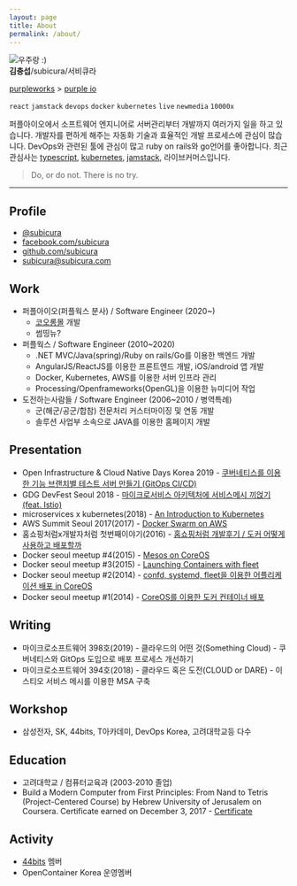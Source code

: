 ```yaml
---
layout: page
title: About
permalink: /about/
---
```


<div class="profile">
    <img class="profile-img" src="/assets/images/me.jpg" alt="우주랑 :)" />
    <div class="name"><b>김충섭</b>/subicura/서비큐라</div>
</div>

[purpleworks](http://purpleworks.co.kr) > [purple io](http://purple.io)

`react` `jamstack` `devops` `docker` `kubernetes` `live` `newmedia` `10000x`

퍼플아이오에서 소프트웨어 엔지니어로 서버관리부터 개발까지 여러가지 일을 하고 있습니다. 개발자를 편하게 해주는 자동화 기술과 효율적인 개발 프로세스에 관심이 많습니다. DevOps와 관련된 툴에 관심이 많고 ruby on rails와 go언어를 좋아합니다. 최근 관심사는 [typescript](https://www.typescriptlang.org/), [kubernetes](https://kubernetes.io/), [jamstack](https://jamstack.org/), 라이브커머스입니다.


> Do, or do not. There is no try.

---

## Profile

- <i class="nf nf-fa-twitter"></i> [@subicura](https://twitter.com/subicura/)
- <i class="nf nf-fa-facebook"></i> [facebook.com/subicura](https://www.facebook.com/subicura)
- <i class="nf nf-fa-github"></i> [github.com/subicura](https://github.com/subicura/)
- <i class="nf nf-oct-mail"></i> [subicura@subicura.com](mailto:subicura@subicura.com)

## Work

- 퍼플아이오(퍼플웍스 분사) / Software Engineer (2020~)
  - [코오롱몰](https://kolonmall.com) 개발
  - 썸띵뉴?
- 퍼플웍스 / Software Engineer (2010~2020)
  - .NET MVC/Java(spring)/Ruby on rails/Go를 이용한 백엔드 개발
  - AngularJS/ReactJS를 이용한 프론트엔드 개발, iOS/android 앱 개발
  - Docker, Kubernetes, AWS를 이용한 서버 인프라 관리
  - Processing/Openframeworks(OpenGL)을 이용한 뉴미디어 작업
- 도전하는사람들 / Software Engineer (2006~2010 / 병역특례)
  - 군(해군/공군/합참) 전문처리 커스터마이징 및 연동 개발
  - 솔루션 사업부 소속으로 JAVA를 이용한 홈페이지 개발

## Presentation
 
- Open Infrastructure & Cloud Native Days Korea 2019 - [쿠버네티스를 이용한 기능 브랜치별 테스트 서버 만들기 (GitOps CI/CD)](https://drive.google.com/file/d/1WdMCzC-L7uY2qExGSZAXOWWvU_CobPvu/view)
- GDG DevFest Seoul 2018 - [마이크로서비스 아키텍처에 서비스메시 끼얹기 (feat. Istio)](https://drive.google.com/open?id=1ZfGEN5WmHENxkOH3Lr8roL2aSYF9Qpp4)
- microservices x kubernetes(2018) - [An Introduction to Kubernetes](https://subicura.com/remark/kubernetes-intro.html)
- AWS Summit Seoul 2017(2017) - [Docker Swarm on AWS](https://youtu.be/16LNWMqphOA)
- 홈쇼핑처럼x개발자처럼 첫번째이야기(2016) - [홈쇼핑처럼 개발후기 / 도커 어떻게 사용하고 배포할까](https://www.facebook.com/purpleworks.co.kr/videos/1206111219462679/)
- Docker seoul meetup #4(2015) - [Mesos on CoreOS](https://www.slideshare.net/subicura/mesos-on-coreos)
- Docker seoul meetup #3(2015) - [Launching Containers with fleet](https://www.slideshare.net/subicura/launching-containers-with-fleet)
- Docker seoul meetup #2(2014) - [confd, systemd, fleet을 이용한 어플리케이션 배포 in CoreOS](https://www.slideshare.net/subicura/confd-systemd-fleet-in-coreos)
- Docker seoul meetup #1(2014) - [CoreOS를 이용한 도커 컨테이너 배포](https://www.slideshare.net/subicura/coreos-38279596)

## Writing

- 마이크로소프트웨어 398호(2019) - 클라우드의 어떤 것(Something Cloud) - 쿠버네티스와 GitOps 도입으로 배포 프로세스 개선하기
- 마이크로소프트웨어 394호(2018) - 클라우드 혹은 도전(CLOUD or DARE) - 이스티오 서비스 메시를 이용한 MSA 구축

## Workshop

- 삼성전자, SK, 44bits, T아카데미, DevOps Korea, 고려대학교등 다수

## Education

- 고려대학교 / 컴퓨터교육과 (2003-2010 졸업)
- Build a Modern Computer from First Principles: From Nand to Tetris (Project-Centered Course) by Hebrew University of Jerusalem on Coursera. Certificate earned on December 3, 2017 - [Certificate](https://www.coursera.org/account/accomplishments/certificate/KLLZW83NATXF)

## Activity

- [44bits](https://www.44bits.io/ko) 멤버
- OpenContainer Korea 운영멤버
